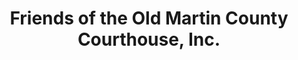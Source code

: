 ---
layout: repo
title: "Friends of the Old Martin County Courthouse, Inc."
id: 4613
permalink: repos/4613/
---